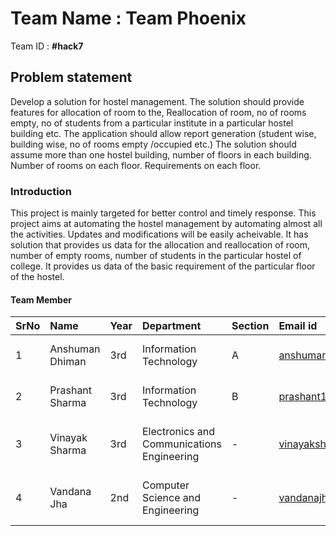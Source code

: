 # Team Name : Team Phoenix

Team ID : **#hack7**    <!--- Replace __ with problem statement number -->

## Problem statement
Develop a solution for hostel management. The solution should provide features for
allocation of room to the, Reallocation of room, no of rooms empty, no of students from a
particular institute in a particular hostel building etc. The application should allow report
generation (student wise, building wise, no of rooms empty /occupied etc.) The solution
should assume more than one hostel building, number of floors in each building. Number
of rooms on each floor. Requirements on each floor.

### Introduction 
<!--- Basically abstract of your project -->
This project is mainly targeted for better control and timely response.
This project aims at automating the hostel management by automating almost all the activities. Updates and modifications will be easily acheivable.
It has solution that provides us data for the  allocation and reallocation of room, number of empty rooms, number of students in the particular hostel of college. It provides us data of the basic requirement of the particular floor of the hostel. 


#### Team Member

SrNo | Name | Year | Department| Section | Email id | College
:--|:--|:--|:--|:--|:--| :--
1 | Anshuman Dhiman | 3rd | Information Technology | A | anshumandhiman1@gmail.com | Inderprastha Engineering College 
2 | Prashant Sharma | 3rd | Information Technology | B | prashant16october@gmail.com | Inderprastha Engineering College 
3 | Vinayak Sharma | 3rd | Electronics and Communications Engineering | - | vinayaksh42@gmail.com | Shri Mata Vaishno Devi University
4 | Vandana Jha | 2nd |  Computer Science and Engineering | - | vandanajha92283@gmail.com | Shri Mata Vaishno Devi University

<br>
